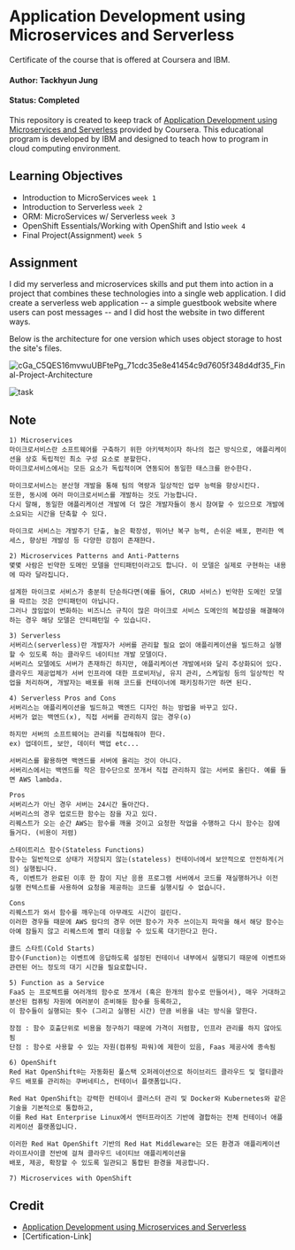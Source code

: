 # Application Development using Microservices and Serverless

Certificate of the course that is offered at Coursera and IBM.

#### Author: Tackhyun Jung

#### Status: Completed

This repository is created to keep track of [Application Development using Microservices and Serverless](https://www.coursera.org/learn/applications-development-microservices-serverless-openshift) provided by Coursera.
This educational program is developed by IBM and designed to teach how to program in cloud computing environment.

## Learning Objectives

- Introduction to MicroServices `week 1`
- Introduction to Serverless `week 2`
- ORM: MicroServices w/ Serverless `week 3`
- OpenShift Essentials/Working with OpenShift and Istio `week 4`
- Final Project(Assignment) `week 5`

## Assignment

I did my serverless and microservices skills and put them into action in a project that combines these technologies into a single web application. I did create a serverless web application -- a simple guestbook website where users can post messages -- and I did host the website in two different ways.

Below is the architecture for one version which uses object storage to host the site's files.

![cGa_C5QES16mvwuUBFtePg_71cdc35e8e41454c9d7605f348d4df35_Final-Project-Architecture](https://user-images.githubusercontent.com/41291493/111899311-29124c00-8a6f-11eb-9b1b-6b650e01973c.png)

![task](https://user-images.githubusercontent.com/41291493/111899312-29aae280-8a6f-11eb-81a3-832fbfa12309.png)


## Note

```
1) Microservices
마이크로서비스란 소프트웨어를 구축하기 위한 아키텍처이자 하나의 접근 방식으로, 애플리케이션을 상호 독립적인 최소 구성 요소로 분할한다.
마이크로서비스에서는 모든 요소가 독립적이며 연동되어 동일한 태스크를 완수한다.

마이크로서비스는 분산형 개발을 통해 팀의 역량과 일상적인 업무 능력을 향상시킨다.
또한, 동시에 여러 마이크로서비스를 개발하는 것도 가능합니다. 
다시 말해, 동일한 애플리케이션 개발에 더 많은 개발자들이 동시 참여할 수 있으므로 개발에 소요되는 시간을 단축할 수 있다.

마이크로 서비스는 개발주기 단출, 높은 확장성, 뛰어난 복구 능력, 손쉬운 배포, 편리한 엑세스, 향상된 개발성 등 다양한 강점이 존재한다.

2) Microservices Patterns and Anti-Patterns
몇몇 사람은 빈약한 도메인 모델을 안티패턴이라고도 합니다. 이 모델은 실제로 구현하는 내용에 따라 달라집니다. 

설계한 마이크로 서비스가 충분히 단순하다면(예를 들어, CRUD 서비스) 빈약한 도메인 모델을 따르는 것은 안티패턴이 아닙니다. 
그러나 끊임없이 변화하는 비즈니스 규칙이 많은 마이크로 서비스 도메인의 복잡성을 해결해야 하는 경우 해당 모델은 안티패턴일 수 있습니다.

3) Serverless
서버리스(serverless)란 개발자가 서버를 관리할 필요 없이 애플리케이션을 빌드하고 실행할 수 있도록 하는 클라우드 네이티브 개발 모델이다.
서버리스 모델에도 서버가 존재하긴 하지만, 애플리케이션 개발에서와 달리 추상화되어 있다. 
클라우드 제공업체가 서버 인프라에 대한 프로비저닝, 유지 관리, 스케일링 등의 일상적인 작업을 처리하며, 개발자는 배포를 위해 코드를 컨테이너에 패키징하기만 하면 된다.

4) Serverless Pros and Cons
서버리스는 애플리케이션을 빌드하고 백엔드 디자인 하는 방법을 바꾸고 있다.
서버가 없는 백엔드(x), 직접 서버를 관리하지 않는 경우(o)

하지만 서버의 소프트웨어는 관리를 직접해줘야 한다.
ex) 업데이트, 보안, 데이터 백업 etc...

서버리스를 활용하면 백엔드를 서버에 올리는 것이 아니다.
서버리스에서는 백엔드를 작은 함수단으로 쪼개서 직접 관리하지 않는 서버로 올린다. 예를 들면 AWS lambda.

Pros
서버리스가 아닌 경우 서버는 24시간 돌아간다.
서버리스의 경우 업로드한 함수는 잠을 자고 있다.
리퀘스트가 오는 순간 AWS는 함수를 깨울 것이고 요청한 작업을 수행하고 다시 함수는 잠에 들거다. (비용이 저렴)

스테이트리스 함수(Stateless Functions)
함수는 일반적으로 상태가 저장되지 않는(stateless) 컨테이너에서 보안적으로 안전하게(거의) 실행됩니다. 
즉, 이벤트가 완료된 이후 한 참이 지난 응용 프로그램 서버에서 코드를 재실행하거나 이전 실행 컨텍스트를 사용하여 요청을 제공하는 코드를 실행시킬 수 없습니다. 

Cons
리퀘스트가 와서 함수를 깨우는데 아무래도 시간이 걸린다.
이러한 경우들 때문에 AWS 람다의 경우 어떤 함수가 자주 쓰이는지 파악을 해서 해당 함수는 아예 잠들지 않고 리퀘스트에 빨리 대응할 수 있도록 대기한다고 한다.

콜드 스타트(Cold Starts)
함수(Function)는 이벤트에 응답하도록 설정된 컨테이너 내부에서 실행되기 때문에 이벤트와 관련된 어느 정도의 대기 시간을 필요로합니다. 

5) Function as a Service
FaaS 는 프로젝트를 여러개의 함수로 쪼개서 (혹은 한개의 함수로 만들어서), 매우 거대하고 분산된 컴퓨팅 자원에 여러분이 준비해둔 함수를 등록하고, 
이 함수들이 실행되는 횟수 (그리고 실행된 시간) 만큼 비용을 내는 방식을 말한다.

장점 : 함수 호출단위로 비용을 청구하기 때문에 가격이 저렴함, 인프라 관리를 하지 않아도 됨
단점 : 함수로 사용할 수 있는 자원(컴퓨팅 파워)에 제한이 있음, Faas 제공사에 종속됨

6) OpenShift
Red Hat OpenShift®는 자동화된 풀스택 오퍼레이션으로 하이브리드 클라우드 및 멀티클라우드 배포를 관리하는 쿠버네티스, 컨테이너 플랫폼입니다.

Red Hat OpenShift는 강력한 컨테이너 클러스터 관리 및 Docker와 Kubernetes와 같은 기술을 기본적으로 통합하고,
이를 Red Hat Enterprise Linux에서 엔터프라이즈 기반에 결합하는 전체 컨테이너 애플리케이션 플랫폼입니다.

이러한 Red Hat OpenShift 기반의 Red Hat Middleware는 모든 환경과 애플리케이션 라이프사이클 전반에 걸쳐 클라우드 네이티브 애플리케이션을
배포, 제공, 확장할 수 있도록 일관되고 통합된 환경을 제공합니다. 

7) Microservices with OpenShift

```

## Credit

- [Application Development using Microservices and Serverless](https://www.coursera.org/learn/applications-development-microservices-serverless-openshift)
- [Certification-Link]
